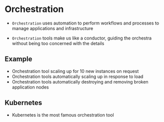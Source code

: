 # Orchestration

- `Orchestration` uses automation to perform workflows and processes to manage applications and infrastructure

- `Orchestration` tools make us like a conductor, guiding the orchestra without being too concerned with the details

## Example

- Orchestration tool scaling up for 10 new instances on request
- Orchestration tools automatically scaling up in response to load
- Orchestration tools automatically destroying and removing broken application nodes

## Kubernetes

- Kubernetes is the most famous orchestration tool

